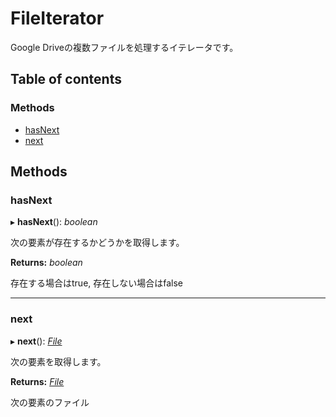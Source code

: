 # FileIterator


Google Driveの複数ファイルを処理するイテレータです。

## Table of contents

### Methods

- [hasNext](fileiterator.md#hasnext)
- [next](fileiterator.md#next)

## Methods

### hasNext

▸ **hasNext**(): *boolean*

次の要素が存在するかどうかを取得します。

**Returns:** *boolean*

存在する場合はtrue, 存在しない場合はfalse

___

### next

▸ **next**(): [*File*](file.md)

次の要素を取得します。

**Returns:** [*File*](file.md)

次の要素のファイル
